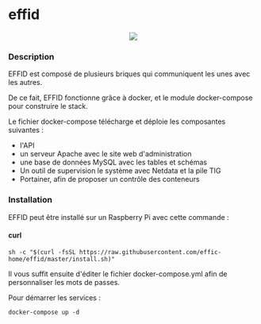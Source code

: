 # effid
<p align="center">
  <img src="https://upload.wikimedia.org/wikipedia/fr/thumb/3/3b/Raspberry_Pi_logo.svg/190px-Raspberry_Pi_logo.svg.png">
</p>

### Description

EFFID est composé de plusieurs briques qui communiquent les unes avec les autres.

De ce fait, EFFID fonctionne grâce à docker, et le module docker-compose pour construire le stack.

Le fichier docker-compose télécharge et déploie les composantes suivantes :

- l'API
- un serveur Apache avec le site web d'administration
- une base de données MySQL avec les tables et schémas
- Un outil de supervision le système avec Netdata et la pile TIG
- Portainer, afin de proposer un contrôle des conteneurs

### Installation

EFFID peut être installé sur un Raspberry Pi avec cette commande :

#### curl

```shell
sh -c "$(curl -fsSL https://raw.githubusercontent.com/effic-home/effid/master/install.sh)"
```

Il vous suffit ensuite d'éditer le fichier docker-compose.yml afin de personnaliser les mots de passes.

Pour démarrer les services :

```shell
docker-compose up -d
```
